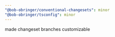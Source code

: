 ```yaml
---
"@bob-obringer/conventional-changesets": minor
"@bob-obringer/tsconfig": minor
---
```


made changeset branches customizable
